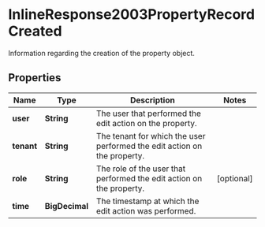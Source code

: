 

# InlineResponse2003PropertyRecordCreated

Information regarding the creation of the property object.

## Properties

Name | Type | Description | Notes
------------ | ------------- | ------------- | -------------
**user** | **String** | The user that performed the edit action on the property. | 
**tenant** | **String** | The tenant for which the user performed the edit action on the property. | 
**role** | **String** | The role of the user that performed the edit action on the property. |  [optional]
**time** | **BigDecimal** | The timestamp at which the edit action was performed. | 



